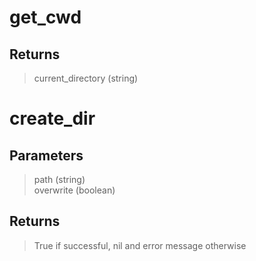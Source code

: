# get_cwd
## Returns
> current_directory (string)
> 
# create_dir
## Parameters
> path (string)  
> overwrite (boolean)

## Returns
> True if successful, nil and error message otherwise